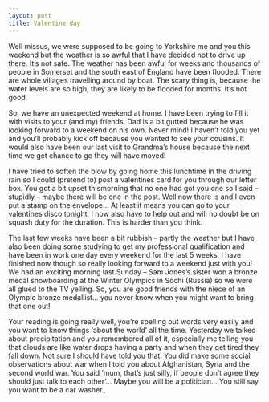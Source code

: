 ```yaml
---
layout: post
title: Valentine day
---
```


Well missus, we were supposed to be going to Yorkshire me and you this weekend but the weather is so awful that I have decided not to drive up there. It’s not safe. The weather has been awful for weeks and thousands of people in Somerset and the south east of England have been flooded. There are whole villages travelling around by boat. The scary thing is, because the water levels are so high, they are likely to be flooded for months. It’s not good.

So, we have an unexpected weekend at home. I have been trying to fill it with visits to your (and my) friends. Dad is a bit gutted because he was looking forward to a weekend on his own. Never mind! I haven’t told you yet and you’ll probably kick off because you wanted to see your cousins. It would also have been our last visit to Grandma’s house because the next time we get chance to go they will have moved! 

I have tried to soften the blow by going home this lunchtime in the driving rain so I could (pretend to) post a valentines card for you through our letter box. You got a bit upset thismorning that no one had got you one so I said – stupidly – maybe there will be one in the post. Well now there is and I even put a stamp on the envelope… At least it means you can go to your valentines disco tonight. I now also have to help out and will no doubt be on squash duty for the duration. This is harder than you think.

The last few weeks have been a bit rubbish – partly the weather but I have also been doing some studying to get my professional qualification and have been in work one day every weekend for the last 5 weeks. I have finished now though so really looking forward to a weekend just with you! We had an exciting morning last Sunday – Sam Jones’s sister won a bronze medal snowboarding at the Winter Olympics in Sochi (Russia) so we were all glued to the TV yelling. So, you are good friends with the niece of an Olympic bronze medallist… you never know when you might want to bring that one out!

Your reading is going really well, you’re spelling out words very easily and you want to know things ‘about the world’ all the time. Yesterday we talked about precipitation and you remembered all of it, especially me telling you that clouds are like water drops having a party and when they get tired they fall down. Not sure I should have told you that! You did make some social observations about war when I told you about Afghanistan, Syria and the second world war. You said ‘mum, that’s just silly, if people don’t agree they should just talk to each other’… Maybe you will be a politician… You still say you want to be a car washer..